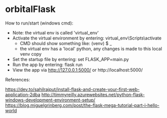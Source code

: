 # orbitalFlask

How to run/start (windows cmd):
- Note: the virtual env is called 'virtual_env'
- Activate the virtual environment by entering: virtual_env\Scripts\activate
  - CMD should show something like: (venv) $ _
  - the virtual env has a 'local' python, any changes is made to this local venv copy
- Set the startup file by entering: set FLASK_APP=main.py
- Run the app by entering: flask run
- View the app via http://127.0.0.1:5000/ or http://localhost:5000/

References:

https://dev.to/sahilrajput/install-flask-and-create-your-first-web-application-2dba
http://timmyreilly.azurewebsites.net/python-flask-windows-development-environment-setup/
https://blog.miguelgrinberg.com/post/the-flask-mega-tutorial-part-i-hello-world
